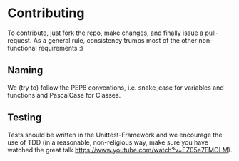 # Contributing
To contribute, just fork the repo, make changes, and finally issue a pull-request.
As a general rule, consistency trumps most of the other non-functional requirements :)

## Naming
We (try to) follow the PEP8 conventions, i.e. snake_case for variables and functions and PascalCase for Classes.

## Testing
Tests should be written in the Unittest-Framework and we encourage the use of TDD (in a reasonable, non-religious way, make sure you have watched the great talk https://www.youtube.com/watch?v=EZ05e7EMOLM).

